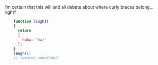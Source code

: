 I’m certain that this will end all debate about where curly braces belong… right?

``` javascript
    function laugh()
    {
      return
      {
        haha: "ha!"
      };
    }
    laugh();
    // returns undefined
```
